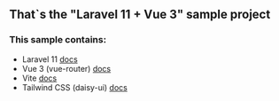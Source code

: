## That`s the "Laravel 11 + Vue 3" sample project

### This sample contains:
<ul>
  <li>
    Laravel 11 <a href="https://laravel.com/docs/11.x">docs</a>
  </li>
  <li>
    Vue 3 (vue-router) <a href="https://vuejs.org/guide/introduction.html">docs</a>
  </li>
  <li>
    Vite <a href="https://laravel.com/docs/11.x](https://vitejs.dev/guide">docs</a>
  </li>
  <li>
    Tailwind CSS (daisy-ui) <a href="https://tailwindcss.com/docs/guides/laravel">docs</a>
  </li>
</ul>
